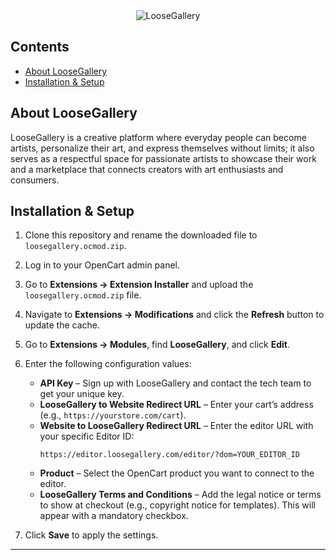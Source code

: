 <div align="center">
    <img src="https://www.loosegallery.com/wp-content/uploads/2025/05/logo.png" alt="LooseGallery">
</div>

## Contents

- [About LooseGallery](#about-loosegallery)
- [Installation & Setup](#Installation-and-setup)

## About LooseGallery

LooseGallery is a creative platform where everyday people can become artists, personalize their art, and express themselves without limits; it also serves as a respectful space for passionate artists to showcase their work and a marketplace that connects creators with art enthusiasts and consumers.

## Installation & Setup

1. Clone this repository and rename the downloaded file to `loosegallery.ocmod.zip`.
2. Log in to your OpenCart admin panel.
3. Go to **Extensions → Extension Installer** and upload the `loosegallery.ocmod.zip` file.
4. Navigate to **Extensions → Modifications** and click the **Refresh** button to update the cache.
5. Go to **Extensions → Modules**, find **LooseGallery**, and click **Edit**.
6. Enter the following configuration values:
   - **API Key** – Sign up with LooseGallery and contact the tech team to get your unique key.
   - **LooseGallery to Website Redirect URL** – Enter your cart’s address (e.g., `https://yourstore.com/cart`).
   - **Website to LooseGallery Redirect URL** – Enter the editor URL with your specific Editor ID:
     ```
     https://editor.loosegallery.com/editor/?dom=YOUR_EDITOR_ID
     ```
   - **Product** – Select the OpenCart product you want to connect to the editor.
   - **LooseGallery Terms and Conditions** – Add the legal notice or terms to show at checkout (e.g., copyright notice for templates). This will appear with a mandatory checkbox.

7. Click **Save** to apply the settings.

---